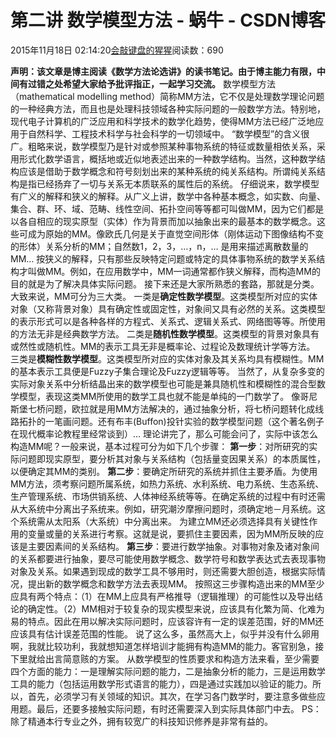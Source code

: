 
# 第二讲 数学模型方法 - 蜗牛 - CSDN博客


2015年11月18日 02:14:20[会敲键盘的猩猩](https://me.csdn.net/u010182633)阅读数：690


**声明：该文章是博主阅读《数学方法论选讲》的读书笔记。由于博主能力有限，中间有过错之处希望大家给予批评指正，一起学习交流。**
数学模型方法（mathematical modelling method）简称MM方法，它不仅是处理数学理论问题的一种经典方法，而且也是处理科技领域各种实际问题的一般数学方法。特别地，现代电子计算机的广泛应用和科学技术的数学化趋势，使得MM方法已经广泛地应用于自然科学、工程技术科学与社会科学的一切领域中。
“数学模型”的含义很广。粗略来说，数学模型乃是针对或参照某种事物系统的特征或数量相依关系，采用形式化数学语言，概括地或近似地表述出来的一种数学结构。当然，这种数学结构应该是借助于数学概念和符号刻划出来的某种系统的纯关系结构。所谓纯关系结构是指已经扬弃了一切与关系无本质联系的属性后的系统。
仔细说来，数学模型有广义的解释和狭义的解释。从广义上讲，数学中各种基本概念，如实数、向量、集合、群、环、域、范畴、线性空间、拓扑空间等等都可叫做MM，因为它们都是以各自相应的现实原型（实体）作为背景而加以抽象出来的最基本的数学概念。这些可成为原始的MM。像欧氏几何是关于直觉空间形体（刚体运动下图像结构不变的形体）关系分析的MM；自然数1，2，3，…，n，… 是用来描述离散数量的MM…
按狭义的解释，只有那些反映特定问题或特定的具体事物系统的数学关系结构才叫做MM。例如，在应用数学中，MM一词通常都作狭义解释，而构造MM的目的就是为了解决具体实际问题。
接下来还是大家所熟悉的套路，那就是分类。大致来说，MM可分为三大类。
一类是**确定性数学模型**。这类模型所对应的实体对象（又称背景对象）具有确定性或固定性，对象间又具有必然的关系。这类模型的表示形式可以是各种各样的方程式、关系式、逻辑关系式、网络图等等。所使用的方法无非是经典数学方法。
二类是**随机性数学模型**。这类模型的背景对象具有或然性或随机性。MM的表示工具无非是概率论、过程论及数理统计学等方法。
三类是**模糊性数学模型**。这类模型所对应的实体对象及其关系均具有模糊性。MM的基本表示工具便是Fuzzy子集合理论及Fuzzy逻辑等等。
当然了，从复杂多变的实际对象关系中分析结晶出来的数学模型也可能是兼具随机性和模糊性的混合型数学模型，表现这类MM所使用的数学工具也就不能是单纯的一门数学了。
像哥尼斯堡七桥问题，欧拉就是用MM方法解决的，通过抽象分析，将七桥问题转化成线路拓扑的一笔画问题。还有布丰(Buffon)投针实验的数学模型问题（这个著名例子在现代概率论教程里经常谈到）…
理论讲完了，那么可能会问了，实际中该怎么构造MM呢？一般来说，基本过程可分为如下几个步骤：
**第一步**：对所研究的实际问题即现实原型，要分析其对象与关系结构（包括量变因果关系）的本质属性，以便确定其MM的类别。
**第二步**：要确定所研究的系统并抓住主要矛盾。为使用MM方法，须考察问题所属系统，如热力系统、水利系统、电力系统、生态系统、生产管理系统、市场供销系统、人体神经系统等等。在确定系统的过程中有时还需从大系统中分离出子系统来。例如，研究潮汐摩擦问题时，须确定地－月系统。这个系统需从太阳系（大系统）中分离出来。
为建立MM还必须选择具有关键性作用的变量或量的关系进行考察。这就是说，要抓住主要因素，因为MM所反映的应该是主要因素间的关系结构。
**第三步**：要进行数学抽象。对事物对象及诸对象间的关系都要进行抽象，要尽可能使用数学概念、数学符号和数学表达式去表现事物对象及关系。如果遇到现成的数学工具不够用时，则还需要大胆创造，根据实际情况，提出新的数学概念和数学方法去表现MM。
按照这三步骤构造出来的MM至少应具有两个特点：（1）在MM上应具有严格推导（逻辑推理）的可能性以及导出结论的确定性。（2）MM相对于较复杂的现实模型来说，应该具有化繁为简、化难为易的特点。因此在用以解决实际问题时，应该容许有一定的误差范围，好的MM还应该具有估计误差范围的性能。
说了这么多，虽然高大上，似乎并没有什么卵用啊，我就比较功利，我就想知道怎样培训才能拥有构造MM的能力。客官别急，接下里就给出言简意赅的方案。
从数学模型的性质要求和构造方法来看，至少需要四个方面的能力：一是理解实际问题的能力，二是抽象分析的能力，三是运用数学工具的能力（包括运用数学形式语言的能力），四是通过实践加以验证的能力。所以，首先，必须学习有关领域的知识。其次，在学习各门数学时，要注意多做些应用题。最后，还要多接触实际问题，有时还需要深入到实际具体部门中去。
PS：除了精通本行专业之外，拥有较宽广的科技知识修养是非常有益的。

